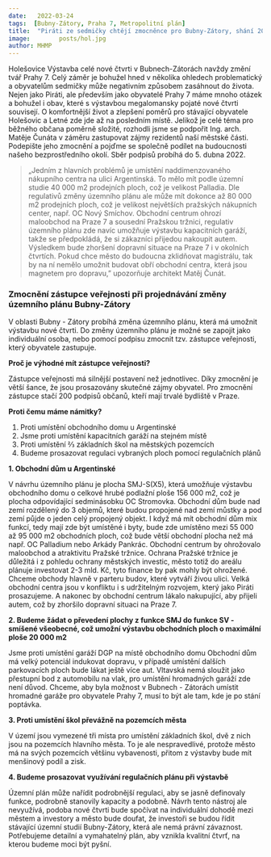 ```yaml
---
date:   2022-03-24
tags:  [Bubny-Zátory, Praha 7, Metropolitní plán]
title:  "Piráti ze sedmičky chtějí zmocněnce pro Bubny-Zátory, shání 200 podpisů místních"
image: 	      posts/hol.jpg
author: MHMP
---
```


Holešovice Výstavba celé nové čtvrti v Bubnech-Zátorách navždy změní tvář Prahy 7. Celý záměr je bohužel hned v několika ohledech problematický a obyvatelům sedmičky může negativním způsobem zasáhnout do života. Nejen jako Piráti, ale především jako obyvatelé Prahy 7 máme mnoho otázek a bohužel i obav, které s výstavbou megalomansky pojaté nové čtvrti souvisejí. O komfortnější život a zlepšení poměrů pro stávající obyvatele Holešovic a Letné zde jde až na posledním místě. Jelikož je celé téma pro běžného občana poměrně složité, rozhodli jsme se podpořit Ing. arch. Matěje Čunáta v záměru zastupovat zájmy rezidentů naší městské části. Podepište jeho zmocnění a pojďme se společně podílet na budoucnosti našeho bezprostředního okolí. Sběr podpisů probíhá do 5. dubna 2022.

> „Jedním z hlavních problémů je umístění naddimenzovaného nákupního centra na ulici Argentinská. To mělo mít podle územní studie 40 000 m2 prodejních ploch, což je velikost Palladia. Dle regulativů změny územního plánu ale může mít dokonce až 80 000 m2 prodejních ploch, což je velikost největších pražských nákupních center, např. OC Nový Smíchov. Obchodní centrum ohrozí maloobchod na Praze 7 a sousední Pražskou tržnici, regulativ územního plánu zde navíc umožňuje výstavbu kapacitních garáží, takže se předpokládá, že si zákazníci přijedou nakoupit autem. Výsledkem bude zhoršení dopravní situace na Praze 7 i v okolních čtvrtích. Pokud chce město do budoucna zklidňovat magistrálu, tak by na ní nemělo umožnit budovat obří obchodní centra, která jsou magnetem pro dopravu,” upozorňuje architekt Matěj Čunát. 

### Zmocnění zástupce veřejnosti při projednávání změny územního plánu Bubny-Zátory

V oblasti Bubny - Zátory probíhá změna územního plánu, která má umožnit výstavbu nové čtvrti. Do změny územního plánu je možné se zapojit jako individuální osoba, nebo pomocí podpisu zmocnit tzv. zástupce veřejnosti, který obyvatele zastupuje.

**Proč je výhodné mít zástupce veřejnosti?**

Zástupce veřejnosti má silnější postavení než jednotlivec. Díky zmocnění je větší šance, že jsou prosazovány skutečné zájmy obyvatel. Pro zmocnění zástupce stačí 200 podpisů občanů, kteří mají trvalé bydliště v Praze. 

**Proti čemu máme námitky?**

1. Proti umístění obchodního domu u Argentinské
2. Jsme proti umístění kapacitních garáží na stejném místě
3. Proti umístění ⅔ základních škol na městských pozemcích
4. Budeme prosazovat regulaci vybraných ploch pomocí regulačních plánů

**1. Obchodní dům u Argentinské**

V návrhu územního plánu je plocha SMJ-S(X5), která umožňuje výstavbu obchodního domu o celkové hrubé podlažní ploše 156 000 m2, což je plocha odpovídající sedminásobku OC Stromovka. Obchodní dům bude nad zemí rozdělený do 3 objemů, které budou propojené nad zemí můstky a pod zemí půjde o jeden celý propojený objekt. I když má mít obchodní dům mix funkcí, tedy mají zde být umístěné i byty, bude zde umístěno mezi 55 000 až  95 000 m2 obchodních ploch, což bude větší obchodní plocha než má např. OC Palladium nebo Arkády Pankrác. Obchodní centrum by ohrožovalo maloobchod a atraktivitu Pražské tržnice. Ochrana Pražské tržnice je důležitá i z pohledu ochrany městských investic, město totiž do areálu plánuje investovat 2-3 mld. Kč, tyto finance by pak mohly být ohrožené. Chceme obchody hlavně v parteru budov, které vytváří živou ulici. Velká obchodní centra jsou v konfliktu i s udržitelným rozvojem, který jako Piráti prosazujeme. A nakonec by obchodní centrum lákalo nakupující, aby přijeli autem, což by zhoršilo dopravní situaci na Praze 7.  

<!--![Mapa](https://mrak.pirati.cz/f/3115174 "Mapa")-->

**2. Budeme žádat o převedení plochy z funkce SMJ do funkce SV - smíšené všeobecné, což umožní výstavbu obchodních ploch o maximální ploše 20 000 m2**

<!--![Mapa](posts/holesovice2.jpg "Mapa")-->

Jsme proti umístění garáží DGP na místě obchodního domu
Obchodní dům má velký potenciál indukovat dopravu, v případě umístění dalších parkovacích ploch bude lákat ještě více aut. Vltavská nemá sloužit jako přestupní bod z automobilu na vlak, pro umístění hromadných garáží zde není důvod. Chceme, aby byla možnost v Bubnech - Zátorách umístit hromadné garáže pro obyvatele Prahy 7, musí to být ale tam, kde je po stání poptávka.

**3. Proti umístění škol převážně na pozemcích města**

V území jsou vymezené tři místa pro umístění základních škol, dvě z nich jsou na pozemcích hlavního města. To je ale nespravedlivé, protože město má na svých pozemcích většinu vybavenosti, přitom z výstavby bude mít menšinový podíl a zisk. 

<!--![Mapa](posts/holesovice3.jpg "Mapa")-->

**4.  Budeme prosazovat využívání regulačních plánu při výstavbě**

Územní plán může nařídit podrobnější regulaci, aby se jasně definovaly funkce, podrobně stanovily kapacity a podobně. Návrh tento nástroj ale nevyužívá, podoba nové čtvrti bude spočívat na individuální dohodě mezi městem a investory a město bude doufat, že investoři se budou řídit stávající územní studií Bubny-Zátory, která ale nemá právní závaznost. Potřebujeme detailní a vymahatelný plán, aby vznikla kvalitní čtvrť, na kterou budeme moci být pyšní. 

